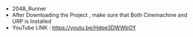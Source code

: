 - 2048_Runner
- After Downloading the Project , make sure that Both Cinemachine and URP is Installed
- YouTube LINK : https://youtu.be/Hdpe3DWWbOY 
